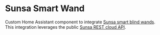 # Sunsa Smart Wand

Custom Home Assistant component to integrate [Sunsa smart blind wands](https://sunsawands.com/). This integration leverages the public [Sunsa REST cloud API](https://app.swaggerhub.com/apis/Sunsa/Sunsa).
